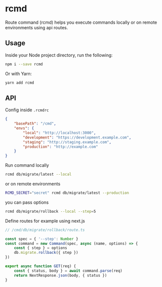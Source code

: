 # rcmd

Route command (rcmd) helps you execute commands locally or on remote environments using api routes.

## Usage

Inside your Node project directory, run the following:

```sh
npm i --save rcmd
```

Or with Yarn:

```sh
yarn add rcmd
```

## API

Config inside `.rcmdrc`

```json
{
    "basePath": "/cmd",
    "envs": {
        "local": "http://localhost:3000",
        "development": "https://development.example.com",
        "staging": "http://staging.example.com",
        "production": "http://example.com"
    }
}
```

Run command locally

```sh
rcmd db/migrate/latest --local
```

or on remote environments

```sh
RCMD_SECRET="secret" rcmd db/migrate/latest --production
```

you can pass options

```sh
rcmd db/migrate/rollback --local --step=5
```

Define routes for example using next.js

```javascript
// /cmd/db/migrate/rollback/route.ts

const spec = { '--step': Number }
const command = new Command(spec, async (name, options) => {
    const { step } = options
    db.migrate.rollback({ step })
})

export async function GET(req) {
    const { status, body } = await command.parse(req)
    return NextResponse.json(body, { status })
}
```
